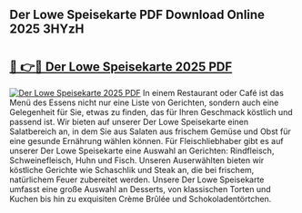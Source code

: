 ## Der Lowe Speisekarte PDF Download Online 2025 3HYzH

# <h2><a href="http://gc996b.nevu.top/?p=Der+Lowe+Speisekarte">🔗 👉🔴 Der Lowe Speisekarte 2025 PDF</a></h2>

[![Der Lowe Speisekarte 2025 PDF](https://i.imgur.com/dBaPXMq.png)](http://gc996b.nevu.top/?p=Der+Lowe+Speisekarte)
In einem Restaurant oder Café ist das Menü des Essens nicht nur eine Liste von Gerichten, sondern auch eine Gelegenheit für Sie, etwas zu finden, das für Ihren Geschmack köstlich und passend ist. Wir bieten auf unserer Der Lowe Speisekarte einen Salatbereich an, in dem Sie aus Salaten aus frischem Gemüse und Obst für eine gesunde Ernährung wählen können. Für Fleischliebhaber gibt es auf unserer Der Lowe Speisekarte eine Auswahl an Gerichten: Rindfleisch, Schweinefleisch, Huhn und Fisch. Unseren Auserwählten bieten wir köstliche Gerichte wie Schaschlik und Steak an, die bei frischem, natürlichem Feuer zubereitet werden. Unsere Der Lowe Speisekarte umfasst eine große Auswahl an Desserts, von klassischen Torten und Kuchen bis hin zu exquisiten Crème Brûlée und Schokoladentörtchen.
